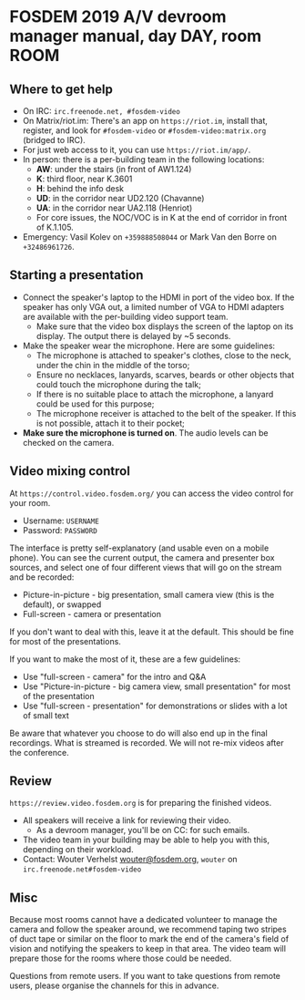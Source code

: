 # FOSDEM 2019 A/V devroom manager manual, day DAY, room ROOM
## Where to get help

* On IRC: `irc.freenode.net, #fosdem-video`
* On Matrix/riot.im: There's an app on `https://riot.im`, install that, register, and look for `#fosdem-video` or `#fosdem-video:matrix.org` (bridged to IRC).
* For just web access to it, you can use `https://riot.im/app/`.
* In person: there is a per-building team in the following locations:
	* **AW**: under the stairs (in front of AW1.124)
	* **K**: third floor, near K.3601
	* **H**: behind the info desk
	* **UD**: in the corridor near UD2.120 (Chavanne)
	* **UA**: in the corridor near UA2.118 (Henriot)
	* For core issues, the NOC/VOC is in K at the end of corridor in front of K.1.105.
* Emergency: Vasil Kolev on `+359888508044` or Mark Van den Borre on `+32486961726`.

## Starting a presentation

* Connect the speaker's laptop to the HDMI in port of the video box. If the speaker has only VGA out, a limited number of VGA to HDMI adapters are available with the per-building video support team.
	* Make sure that the video box displays the screen of the laptop on its display. The output there is delayed by ~5 seconds.
* Make the speaker wear the microphone. Here are some guidelines:
	* The microphone is attached to speaker's clothes, close to the neck, under the chin in the middle of the torso;
	* Ensure no necklaces, lanyards, scarves, beards or other objects that could touch the microphone during the talk;
	* If there is no suitable place to attach the microphone, a lanyard could be used for this purpose;
	* The microphone receiver is attached to the belt of the speaker. If this is not possible, attach it to their pocket;
* **Make sure the microphone is turned on**. The audio levels can be checked on the camera.

## Video mixing control

At `https://control.video.fosdem.org/` you can access the video control for your room.

* Username: `USERNAME`
* Password: `PASSWORD`

The interface is pretty self-explanatory (and usable even on a mobile phone). You can see the current output, the camera and presenter box sources, and select one of four different views that will go on the stream and be recorded:

* Picture-in-picture - big presentation, small camera view (this is the default), or swapped
* Full-screen - camera or presentation

If you don't want to deal with this, leave it at the default. This should be fine for most of the presentations.

If you want to make the most of it, these are a few guidelines:

* Use "full-screen - camera" for the intro and Q&A
* Use "Picture-in-picture - big camera view, small presentation" for most of the presentation
* Use "full-screen - presentation" for demonstrations or slides with a lot of small text

Be aware that whatever you choose to do will also end up in the final recordings. What is streamed is recorded. We will not re-mix videos after the conference.

## Review

`https://review.video.fosdem.org` is for preparing the finished videos.

* All speakers will receive a link for reviewing their video.
	* As a devroom manager, you'll be on CC: for such emails.
* The video team in your building may be able to help you with this, depending on their workload.
* Contact: Wouter Verhelst <wouter@fosdem.org>, `wouter` on `irc.freenode.net#fosdem-video`

## Misc

Because most rooms cannot have a dedicated volunteer to manage the camera and follow the speaker around, we recommend taping two stripes of duct tape or similar on the floor to mark the end of the camera's field of vision and notifying the speakers to keep in that area. The video team will prepare those for the rooms where those could be needed.

Questions from remote users. If you want to take questions from remote users, please organise the channels for this in advance.
